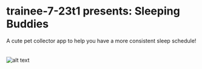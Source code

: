 # trainee-7-23t1 presents: Sleeping Buddies
A cute pet collector app to help you have a more consistent sleep schedule! <br />
<br />
<br />
![alt text](https://cdn.7tv.app/emote/636f1f13cd0b9515ad700087/4x.webp)
